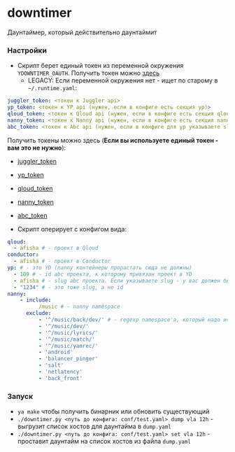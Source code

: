# downtimer
Даунтаймер, который действительно даунтаймит

### Настройки
* Скрипт берет единый токен из переменной окружения `YDOWNTIMER_OAUTH`. Получить токен можно [здесь](https://oauth.yandex-team.ru/authorize?response_type=token&client_id=2ca3c112656c4bfb9c2aef63bac9f75d)
  * LEGACY: Если переменной окружения нет - ищет по старому в `~/.runtime.yaml`:
```yaml
juggler_token: <токен к Juggler api>
yp_token: <токен к YP api (нужен, если в конфиге есть секция yp)>
qloud_token: <токен к Qloud api (нужен, если в конфиге есть секция qloud)>
nanny_token: <токен к Nanny api (нужен, если в конфиге есть секция nanny)>
abc_token: <токен к Abc api (нужен, если в конфиге для yp указываете slug сервиса, а не его id)>
```

Получить токены можно здесь (**Если вы используете единый токен - вам это не нужно**):
* [juggler_token](https://oauth.yandex-team.ru/authorize?response_type=token&client_id=cd178dcdc31a4ed79f42467f2d89b0d0)
* [yp_token](https://oauth.yandex-team.ru/authorize?response_type=token&client_id=f8446f826a6f4fd581bf0636849fdcd7)
* [qloud_token](https://oauth.yandex-team.ru/authorize?response_type=token&client_id=072224ad7c864b158601e49b25497eac)
* [nanny_token](https://nanny.yandex-team.ru/ui/#/oauth/)
* [abc_token](https://oauth.yandex-team.ru/authorize?response_type=token&client_id=23db397a10ae4fbcb1a7ab5896dc00f6)


* Скрипт оперирует с конфигом вида:
```yaml
qloud:
  - afisha # - проект в Qloud
conductor:
  - afisha # - проект в Conductor
yp: # - это YD (nanny контейнеры прорастать сюда не должны)
  - 109 # - id abc проекта, к которому привязан проект в YD
  - afisha # - slug abc проекта. Если указываете slug - у вас должен быть наш токен из YDOWNTIMER_OAUTH переменной, либо abc_token в ~/.runtime.yaml
  - "1234" # - это тоже slug, а не id
nanny:
    - include:
          /music # - nanny namespace
      exclude:
          - '^/music/back/dev/' # - regexp namespace'a, который надо исключить из выборки
          - '^/music/dev/'
          - '^/music/lyrics/'
          - '^/music/match/'
          - '^/music/yamrec/'
          - 'android'
          - 'balancer_pinger'
          - 'salt'
          - 'netlatency'
          - 'back_front'
```


### Запуск
* `ya make` чтобы получить бинарник или обновить существующий
* `./downtimer.py <путь до конфига: conf/test.yaml> dump vla 12h` - выгрузит список хостов для даунтайма в `dump.yaml`
* `./downtimer.py <путь до конфига: conf/test.yaml> set vla 12h` - проставит даунтайм на список хостов из файла `dump.yaml`
